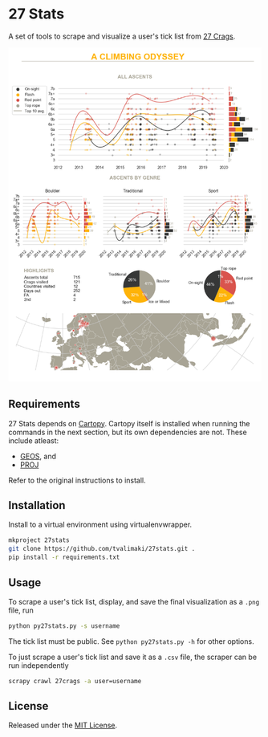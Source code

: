 # 27 Stats

A set of tools to scrape and visualize a user's tick list from [27 Crags](https://www.27crags.com).

![A climbing odyssey](a_climbing_odyssey.png)

## Requirements

27 Stats depends on [Cartopy](https://scitools.org.uk/cartopy/docs/latest/index.html). Cartopy itself is installed when running the commands in the next section, but its own dependencies are not. These include atleast:

- [GEOS](https://trac.osgeo.org/geos/), and
- [PROJ](https://proj4.org/)

Refer to the original instructions to install.

## Installation

Install to a virtual environment using virtualenvwrapper.

```bash
mkproject 27stats
git clone https://github.com/tvalimaki/27stats.git .
pip install -r requirements.txt
```

## Usage

To scrape a user's tick list, display, and save the final visualization as a `.png` file, run

```bash
python py27stats.py -s username
```

The tick list must be public. See `python py27stats.py -h` for other options.

To just scrape a user's tick list and save it as a `.csv` file, the scraper can be run independently

```bash
scrapy crawl 27crags -a user=username
```

## License

Released under the [MIT License](LICENSE).